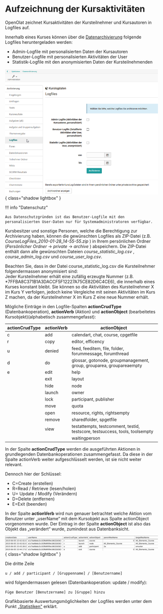 # Aufzeichnung der Kursaktivitäten

OpenOlat zeichnet Kursaktivitäten der Kursteilnehmer und Kursautoren in Logfiles auf.

Innerhalb eines Kurses können über die [Datenarchivierung](../display/OO161DE/Einsatz+der+Kurswerkzeuge.html#EinsatzderKurswerkzeuge-_datenarchivierung) folgende Logfiles heruntergeladen werden:

* Admin-Logfile mit personalisierten Daten der Kursautoren
* Benutzer-Logfile mit personalisierten Aktivitäten der User
* Statistik-Logfile mit den anonymisierten Daten der Kursteilnehmenden

![Logfiles](assets/Logfiles.png){ class="shadow lightbox" }

!!! info "Datenschutz"

    Aus Datenschutzgründen ist das Benutzer-Logfile mit den personalisierten User-Daten nur für Systemadministratoren verfügbar.

Kursbesitzer und sonstige Personen, welche die Berechtigung zur Archivierung haben, können die gewünschten Logfiles als ZIP-Datei (z.B. _CourseLogFiles_2010-01-28_14-55-55.zip_ ) in Ihrem persönlichen Ordner (_Persönlicher Ordner_ -> _private_ -> _archive_ ) abspeichern. Die ZIP-Datei enthält dann alle gewünschten Dateien _course_statistic_log.csv_ , _course_admin_log.csv_ und _course_user_log.csv_.

Beachten Sie, dass in der Datei course_statistic_log.csv die Kursteilnehmer folgendermassen anonymisiert sind:  
Jeder Kursteilnehmer erhält eine zufällig erzeugte Nummer (z.B. *7FFBA8C371B1A3DACCF5F12227A75CE82D6C4CE6), die innerhalb eines Kurses konstant bleibt. Sie können so die Aktivitäten des Kursteilnehmer X im Kurs Y verfolgen, jedoch keine Vergleiche mit seinen Aktivitäten im Kurs Z machen, da der Kursteilnehmer X im Kurs Z eine neue Nummer erhält.

Mögliche Einträge in den Logfile-Spalten **actionCrudType** (Datenbankoperation), **actionVerb** (Aktion) und **actionObject** (bearbeitetes Kursobjekt)(alphabetisch zusammengefasst):

actionCrudType| actionVerb| actionObject  
---|---|---  
c | add | calendart, chat, course, cpgetfile
r | copy | editor, efficency
u | denied | feed, feeditem, file, folder, forummessage, forumthread
d | do | glossar, gotonode, groupmanagement, group, grouparea, groupareaempty
e | edit | help
|  | exit | layout
|  | hide | node
|  | launch | owner
|  | lock | participant, publisher
|  | move | quota
|  | open | resource, rights, rightsempty
|  | remove | sharedfolder, spgetfile
|  | view | testattempts, testcomment, testid, testscore, testsuccess, tools, toolsempty
|  |  | waitingperson

In der Spalte **actionCrudType** werden die ausgeführten Aktionen in grundlegenden Datenbankoperationen zusammengefasst. Da diese in der Spalte actionVerb weiter aufgeschlüsselt werden, ist sie nicht weiter relevant.

Dennoch hier der Schlüssel:

* C=Create (erstellen)
* R=Read / Retrieve (lesen/holen)
* U= Update / Modify (Verändern)
* D=Delete (entfernen)
* E=Exit (beenden)  
  
In der Spalte **actionVerb** wird nun genauer betrachtet welche Aktion vom Benutzer unter „userName“ mit dem Kursobjekt aus Spalte actionObject vorgenommen wurde. Der Eintrag in der Spalte **actionObject** ist also das Objekt das „verändert“ wurde, zumindest aus Datenbanksicht.

![Statistik](assets/course_statistic_log.gif){ class="shadow lightbox" }

Die dritte Zeile

`u / add / participant / [Gruppenname] / [Benutzername]`

wird folgendermassen gelesen (Datenbankoperation: update / modify):

`Füge Benutzer [Benutzername] zu [Gruppe] hinzu`

Grafikbasierte Auswertungsmöglichkeiten der Logfiles werden unter dem Punkt [„Statistiken"](../display/OO161DE/Einsatz+der+Kurswerkzeuge.html#EinsatzderKurswerkzeuge-_statistiken) erklärt.

